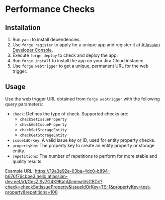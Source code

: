 # Performance Checks

## Installation

1. Run `yarn` to install dependencies.
2. Use `forge register` to apply for a unique app and register it at [Atlassian Developer Console](https://developer.atlassian.com/console/myapps/).
3. Execute `forge deploy` to check and deploy the app.
4. Run `forge install` to install the app on your Jira Cloud instance.
5. Use `forge webtrigger` to get a unique, permanent URL for the web trigger.

## Usage

Use the web trigger URL obtained from `forge webtrigger` with the following query parameters:

- `check`: Defines the type of check. Supported checks are:
  - `checkSetIssueProperty`
  - `checkGetIssueProperty`
  - `checkSetStorageEntity`
  - `checkGetStorageEntity`
- `issueIdOrKey`: A valid issue key or ID, used for entity property checks.
- `propertyKey`: The property key to create an entity property or storage entity.
- `repetitions`: The number of repetitions to perform for more stable and quality results.

Example URL: 
https://19a3e92e-03ba-4dc0-b894-b676f76cbbe3.hello.atlassian-dev.net/x1/GesZlSv7G4K9KahQlmmsnVsGBDc?check=checkSetIssueProperty&issueIdOrKey=TS-1&propertyKey=test-property&repetitions=100